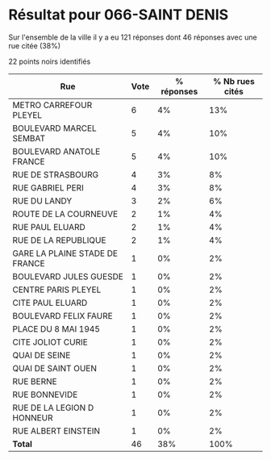 # Résultat pour 066-SAINT DENIS

Sur l'ensemble de la ville il y a eu 121 réponses dont 46 réponses avec une rue citée (38%)

22 points noirs identifiés

| Rue | Vote | % réponses | % Nb rues cités|
|-----|------|------------|----------------|
| METRO CARREFOUR PLEYEL | 6 | 4% | 13%|
| BOULEVARD MARCEL SEMBAT | 5 | 4% | 10%|
| BOULEVARD ANATOLE FRANCE | 5 | 4% | 10%|
| RUE DE STRASBOURG | 4 | 3% | 8%|
| RUE GABRIEL PERI | 4 | 3% | 8%|
| RUE DU LANDY | 3 | 2% | 6%|
| ROUTE DE LA COURNEUVE | 2 | 1% | 4%|
| RUE PAUL ELUARD | 2 | 1% | 4%|
| RUE DE LA REPUBLIQUE | 2 | 1% | 4%|
| GARE LA PLAINE STADE DE FRANCE | 1 | 0% | 2%|
| BOULEVARD JULES GUESDE | 1 | 0% | 2%|
| CENTRE PARIS PLEYEL | 1 | 0% | 2%|
| CITE PAUL ELUARD | 1 | 0% | 2%|
| BOULEVARD FELIX FAURE | 1 | 0% | 2%|
| PLACE DU 8 MAI 1945 | 1 | 0% | 2%|
| CITE JOLIOT CURIE | 1 | 0% | 2%|
| QUAI DE SEINE | 1 | 0% | 2%|
| QUAI DE SAINT OUEN | 1 | 0% | 2%|
| RUE BERNE | 1 | 0% | 2%|
| RUE BONNEVIDE | 1 | 0% | 2%|
| RUE DE LA LEGION D HONNEUR | 1 | 0% | 2%|
| RUE ALBERT EINSTEIN | 1 | 0% | 2%|
| **Total** | 46 | 38% | 100%|
